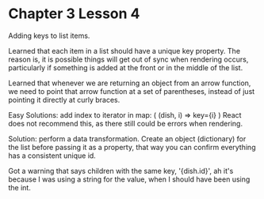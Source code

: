 # Chapter 3 Lesson 4
Adding keys to list items.

Learned that each item in a list should have a unique key property. The reason is, it is possible things will get out of sync when rendering occurs, particularly if something is added at the front or in the middle of the list.

Learned that whenever we are returning an object from an arrow function, we need to point that arrow function at a set of parentheses, instead of just pointing it directly at curly braces.

Easy Solutions: add index to iterator in map: ( (dish, i) => key={i} ) 
React does not recommend this, as there still could be errors when rendering.

Solution: perform a data transformation. Create an object (dictionary) for the list before passing it as a property, that way you can confirm everything has a consistent unique id.

Got a warning that says children with the same key, '{dish.id}', ah it's because I was using a string for the value, when I should have been using the int. 